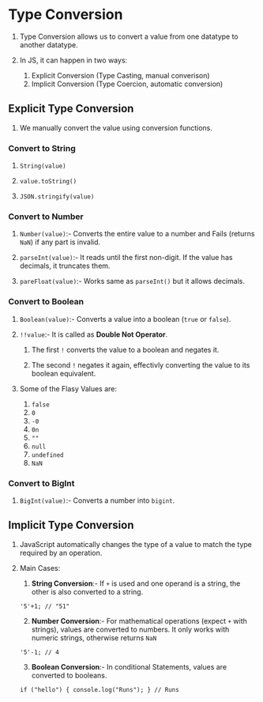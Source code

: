 # Type Conversion

1. Type Conversion allows us to convert a value from one datatype to another datatype.

2. In JS, it can happen in two ways:
   1. Explicit Conversion (Type Casting, manual converison)
   2. Implicit Conversion (Type Coercion, automatic conversion)

## Explicit Type Conversion

1. We manually convert the value using conversion functions.

### Convert to String

1. `String(value)`

2. `value.toString()`

3. `JSON.stringify(value)`

### Convert to Number

1. `Number(value)`:- Converts the entire value to a number and Fails (returns `NaN`) if any part is invalid.

2. `parseInt(value)`:- It reads until the first non-digit. If the value has decimals, it truncates them.

3. `pareFloat(value)`:- Works same as `parseInt()` but it allows decimals.

### Convert to Boolean

1. `Boolean(value)`:- Converts a value into a boolean (`true` or `false`).

2. `!!value`:- It is called as **Double Not Operator**.

   1. The first `!` converts the value to a boolean and negates it.

   2. The second `!` negates it again, effectivly converting the value to its boolean equivalent.

3. Some of the Flasy Values are:
   1. `false`
   2. `0`
   3. `-0`
   4. `0n`
   5. `""`
   6. `null`
   7. `undefined`
   8. `NaN`

### Convert to BigInt

1. `BigInt(value)`:- Converts a number into `bigint`.

## Implicit Type Conversion

1. JavaScript automatically changes the type of a value to match the type required by an operation.

2. Main Cases:

   1. **String Conversion**:- If `+` is used and one operand is a string, the other is also converted to a string.

   ```JS
   '5'+1; // "51"
   ```

   2. **Number Conversion**:- For mathematical operations (expect `+` with strings), values are converted to numbers. It only works with numeric strings, otherwise returns `NaN`

   ```JS
   '5'-1; // 4
   ```

   3. **Boolean Conversion**:- In conditional Statements, values are converted to booleans.

   ```JS
   if ("hello") { console.log("Runs"); } // Runs
   ```
